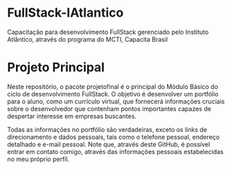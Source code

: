 # FullStack-IAtlantico
Capacitação para desenvolvimento FullStack gerenciado pelo Instituto Atlântico, através do programa do MCTI, Capacita Brasil

# Projeto Principal
Neste repositório, o pacote projetofinal é o principal do Módulo Básico do ciclo de desenvolvimento FullStack. O objetivo é desenvolver um portfólio para o aluno, como um currículo virtual, que fornecerá informações cruciais sobre o desenvolvedor que contenham pontos importantes capazes de despertar interesse em empresas buscantes.

Todas as informações no portfólio são verdadeiras, exceto os links de direcionamento e dados pessoais, tais como o telefone pessoal, endereço detalhado e e-mail pessoal. Note que, através deste GitHub, é possível entrar em contato comigo, através das informações pessoais estabelecidas no meu próprio perfil.